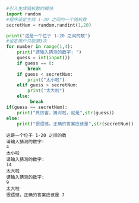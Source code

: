 

```python
#引入生成随机数的模块
import random
#程序设定生成 1-20 之间的一个随机数
secretNum = random.randint(1,20)
```


```python
print("这是一个位于 1-20 之间的数")
#设定用户只能猜3次
for number in range(1,4):
    print("请输入猜测的数字: ")
    guess = int(input())
    if guess == 0:
        break
    if guess < secretNum:
        print("太小啦")
    elif guess > secretNum:
        print("太大啦")
    else:
         break
if(guess == secretNum):
    print("真厉害，猜对啦，就是",str(guess))
else:
    print("很遗憾，正确的答案应该是",str(secretNum))
```

    这是一个位于 1-20 之间的数
    请输入猜测的数字: 
    4
    太小啦
    请输入猜测的数字: 
    14
    太大啦
    请输入猜测的数字: 
    9
    太大啦
    很遗憾，正确的答案应该是 7
    


```python

```


```python

```
